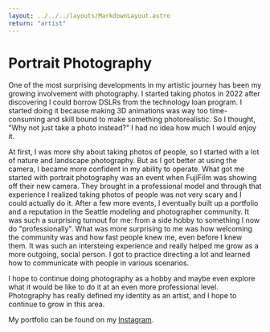 ```yaml
---
layout: ../../../layouts/MarkdownLayout.astro
return: "artist"
---
```


# Portrait Photography

One of the most surprising developments in my artistic journey has been my growing involvement with photography. I started taking photos in 2022 after discovering I could borrow DSLRs from the technology loan program. I started doing it because making 3D animations was way too time-consuming and skill bound to make something photorealistic. So I thought, "Why not just take a photo instead?" I had no idea how much I would enjoy it.

At first, I was more shy about taking photos of people, so I started with a lot of nature and landscape photography. But as I got better at using the camera, I became more confident in my ability to operate. What got me started with portrait photography was an event when FujiFilm was showing off their new camera. They brought in a professional model and through that experience I realized taking photos of people was not very scary and I could actually do it. After a few more events, I eventually built up a portfolio and a reputation in the Seattle modeling and photographer community. It was such a surprising turnout for me: from a side hobby to something I now do "professionally". What was more surprising to me was how welcoming the community was and how fast people knew me, even before I knew them. It was such an intersteing experience and really helped me grow as a more outgoing, social person. I got to practice directing a lot and learned how to communicate with people in various scenarios.

I hope to continue doing photography as a hobby and maybe even explore what it would be like to do it at an even more professional level. Photography has really defined my identity as an artist, and I hope to continue to grow in this area.

My portfolio can be found on my [Instagram](https://www.instagram.com/kennethy58/).
